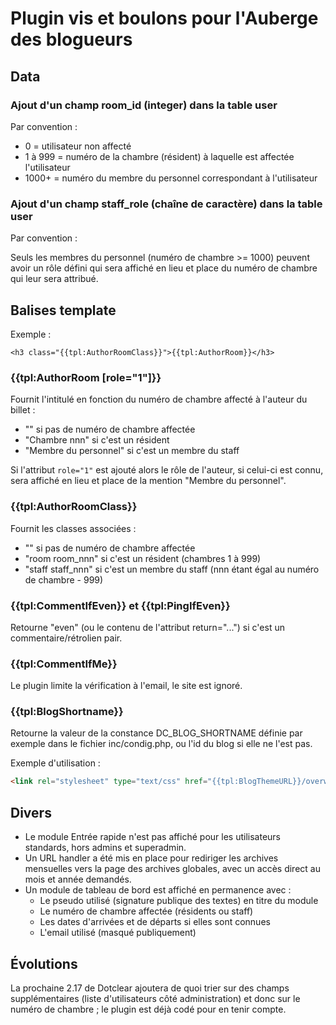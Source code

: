 # Plugin vis et boulons pour l'Auberge des blogueurs

## Data

### Ajout d'un champ room_id (integer) dans la table user

Par convention :

* 0 = utilisateur non affecté
* 1 à 999 = numéro de la chambre (résident) à laquelle est affectée l'utilisateur
* 1000+ = numéro du membre du personnel correspondant à l'utilisateur

### Ajout d'un champ staff_role (chaîne de caractère) dans la table user

Par convention :

Seuls les membres du personnel (numéro de chambre >= 1000) peuvent avoir un rôle défini qui sera affiché en lieu et place du numéro de chambre qui leur sera attribué.

## Balises template

Exemple :

```
<h3 class="{{tpl:AuthorRoomClass}}">{{tpl:AuthorRoom}}</h3>
```

### {{tpl:AuthorRoom [role="1"]}}

Fournit l'intitulé en fonction du numéro de chambre affecté à l'auteur du billet :

* "" si pas de numéro de chambre affectée
* "Chambre nnn" si c'est un résident
* "Membre du personnel" si c'est un membre du staff

Si l'attribut ```role="1"``` est ajouté alors le rôle de l'auteur, si celui-ci est connu, sera affiché en lieu et place de la mention "Membre du personnel".

### {{tpl:AuthorRoomClass}}

Fournit les classes associées :

* "" si pas de numéro de chambre affectée
* "room room_nnn" si c'est un résident (chambres 1 à 999)
* "staff staff_nnn" si c'est un membre du staff (nnn étant égal au numéro de chambre - 999)

### {{tpl:CommentIfEven}} et {{tpl:PingIfEven}}

Retourne "even" (ou le contenu de l'attribut return="...") si c'est un commentaire/rétrolien pair.

### {{tpl:CommentIfMe}}

Le plugin limite la vérification à l'email, le site est ignoré.

### {{tpl:BlogShortname}}

Retourne la valeur de la constance DC_BLOG_SHORTNAME définie par exemple dans le fichier inc/condig.php, ou l'id du blog si elle ne l'est pas.

Exemple d'utilisation :

```html
<link rel="stylesheet" type="text/css" href="{{tpl:BlogThemeURL}}/overwrite-{{tpl:BlogShortname}}.css" media="screen" />
```

## Divers

* Le module Entrée rapide n'est pas affiché pour les utilisateurs standards, hors admins et superadmin.
* Un URL handler a été mis en place pour rediriger les archives mensuelles vers la page des archives globales, avec un accès direct au mois et année demandés.
* Un module de tableau de bord est affiché en permanence avec :
  * Le pseudo utilisé (signature publique des textes) en titre du module
  * Le numéro de chambre affectée (résidents ou staff)
  * Les dates d'arrivées et de départs si elles sont connues
  * L'email utilisé (masqué publiquement)

## Évolutions

La prochaine 2.17 de Dotclear ajoutera de quoi trier sur des champs supplémentaires (liste d'utilisateurs côté administration) et donc sur le numéro de chambre ; le plugin est déjà codé pour en tenir compte.
